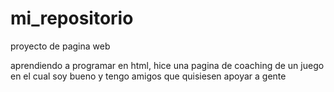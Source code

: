 # mi_repositorio
proyecto de pagina web


aprendiendo a programar en html, hice una pagina de coaching de un juego en el cual soy bueno y tengo amigos que quisiesen apoyar a gente
